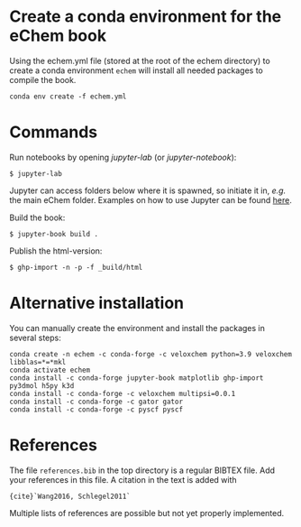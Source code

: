# Create a conda environment for the eChem book

Using the echem.yml file (stored at the root of the echem directory) to create a conda environment `echem` will install all needed packages to compile the book.

```
conda env create -f echem.yml
```

# Commands

Run notebooks by opening *jupyter-lab* (or *jupyter-notebook*):

```
$ jupyter-lab
```

Jupyter can access folders below where it is spawned, so initiate it in, *e.g.* the main eChem folder. Examples on how to use Jupyter can be found [here](https://jupyter-notebook.readthedocs.io/en/latest/examples/Notebook/examples_index.html).


Build the book:

```
$ jupyter-book build .
```

Publish the html-version:

```
$ ghp-import -n -p -f _build/html
```

# Alternative installation

You can manually create the environment and install the packages in several steps:

```
conda create -n echem -c conda-forge -c veloxchem python=3.9 veloxchem libblas=*=*mkl
conda activate echem
conda install -c conda-forge jupyter-book matplotlib ghp-import py3dmol h5py k3d
conda install -c conda-forge -c veloxchem multipsi=0.0.1
conda install -c conda-forge -c gator gator
conda install -c conda-forge -c pyscf pyscf
```

# References
The file `references.bib` in the top directory is a regular BIBTEX file. Add your references in this file. A citation in the text is added with

```
{cite}`Wang2016, Schlegel2011`
```

Multiple lists of references are possible but not yet properly implemented.

